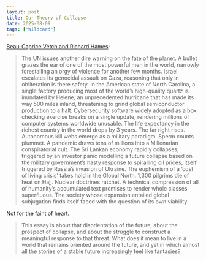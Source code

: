 ```yaml
---
layout: post
title: Our Theory of Collapse
date: 2025-08-09
tags: ["Wildcard"]
---
```


[Beau-Caprice Vetch and Richard Hames](https://crudefutures.substack.com/p/our-theory-of-collapse):

> The UN issues another dire warning on the fate of the planet. A bullet grazes the ear of one of the most powerful men in the world, narrowly forestalling an orgy of violence for another few months. Israel escalates its genocidal assault on Gaza, reasoning that only in obliteration is there safety. In the American state of North Carolina, a single factory producing most of the world’s high-quality quartz is inundated by Helene, an unprecedented hurricane that has made its way 500 miles inland, threatening to grind global semiconductor production to a halt. Cybersecurity software widely adopted as a box checking exercise breaks on a single update, rendering millions of computer systems worldwide unusable. The life expectancy in the richest country in the world drops by 3 years. The far right rises. Autonomous kill webs emerge as a military paradigm. Sperm counts plummet. A pandemic draws tens of millions into a Millenarian conspiratorial cult. The Sri Lankan economy rapidly collapses, triggered by an investor panic modelling a future collapse based on the military government’s hasty response to spiralling oil prices, itself triggered by Russia’s invasion of Ukraine. The euphemism of a ‘cost of living crisis’ takes hold in the Global North. 1,300 pilgrims die of heat on Hajj. Nuclear doctrines ratchet. A technical compression of all of humanity’s accumulated text promises to render whole classes superfluous. The society whose expansion entailed global subjugation finds itself faced with the question of its own viability.

Not for the faint of heart.

> This essay is about that disorientation of the future, about the prospect of collapse, and about the struggle to construct a meaningful response to that threat. What does it mean to live in a world that remains oriented around the future, and yet in which almost all the stories of a stable future increasingly feel like fantasies?
